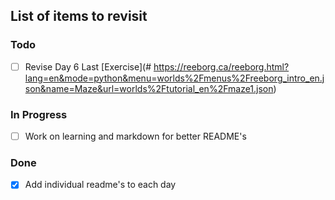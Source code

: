 ## List of items to revisit

### Todo
- [ ] Revise Day 6 Last [Exercise](# https://reeborg.ca/reeborg.html?lang=en&mode=python&menu=worlds%2Fmenus%2Freeborg_intro_en.json&name=Maze&url=worlds%2Ftutorial_en%2Fmaze1.json)

### In Progress
- [ ] Work on learning and markdown for better README's

### Done
- [x] Add individual readme's to each day